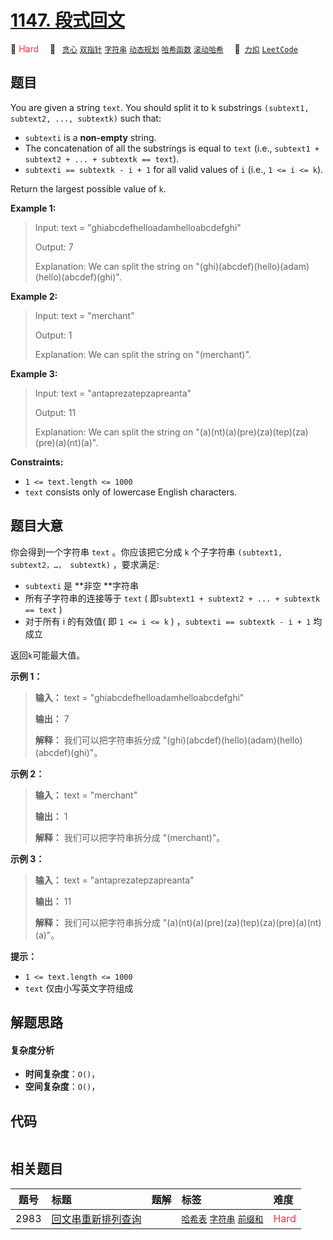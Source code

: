 # [1147. 段式回文](https://2xiao.github.io/leetcode-js/problem/1147.html)

🔴 <font color=#ff334b>Hard</font>&emsp; 🔖&ensp; [`贪心`](/tag/greedy.md) [`双指针`](/tag/two-pointers.md) [`字符串`](/tag/string.md) [`动态规划`](/tag/dynamic-programming.md) [`哈希函数`](/tag/hash-function.md) [`滚动哈希`](/tag/rolling-hash.md)&emsp; 🔗&ensp;[`力扣`](https://leetcode.cn/problems/longest-chunked-palindrome-decomposition) [`LeetCode`](https://leetcode.com/problems/longest-chunked-palindrome-decomposition)

## 题目

You are given a string `text`. You should split it to k substrings `(subtext1,
subtext2, ..., subtextk)` such that:

  * `subtexti` is a **non-empty** string.
  * The concatenation of all the substrings is equal to `text` (i.e., `subtext1 + subtext2 + ... + subtextk == text`).
  * `subtexti == subtextk - i + 1` for all valid values of `i` (i.e., `1 <= i <= k`).

Return the largest possible value of `k`.



**Example 1:**

> Input: text = "ghiabcdefhelloadamhelloabcdefghi"
> 
> Output: 7
> 
> Explanation: We can split the string on "(ghi)(abcdef)(hello)(adam)(hello)(abcdef)(ghi)".

**Example 2:**

> Input: text = "merchant"
> 
> Output: 1
> 
> Explanation: We can split the string on "(merchant)".

**Example 3:**

> Input: text = "antaprezatepzapreanta"
> 
> Output: 11
> 
> Explanation: We can split the string on "(a)(nt)(a)(pre)(za)(tep)(za)(pre)(a)(nt)(a)".

**Constraints:**

  * `1 <= text.length <= 1000`
  * `text` consists only of lowercase English characters.


## 题目大意

你会得到一个字符串 `text` 。你应该把它分成 `k` 个子字符串 `(subtext1, subtext2，…， subtextk)` ，要求满足:

  * `subtexti` 是 **非空  **字符串
  * 所有子字符串的连接等于 `text` ( 即`subtext1 + subtext2 + ... + subtextk == text` )
  * 对于所有 i 的有效值( 即 `1 <= i <= k` ) ，`subtexti == subtextk - i + 1` 均成立

返回`k`可能最大值。



**示例 1：**

> 
> 
> 
> 
> 
> **输入：** text = "ghiabcdefhelloadamhelloabcdefghi"
> 
> **输出：** 7
> 
> **解释：** 我们可以把字符串拆分成 "(ghi)(abcdef)(hello)(adam)(hello)(abcdef)(ghi)"。
> 
> 

**示例 2：**

> 
> 
> 
> 
> 
> **输入：** text = "merchant"
> 
> **输出：** 1
> 
> **解释：** 我们可以把字符串拆分成 "(merchant)"。
> 
> 

**示例 3：**

> 
> 
> 
> 
> 
> **输入：** text = "antaprezatepzapreanta"
> 
> **输出：** 11
> 
> **解释：** 我们可以把字符串拆分成 "(a)(nt)(a)(pre)(za)(tep)(za)(pre)(a)(nt)(a)"。
> 
> 



**提示：**

  * `1 <= text.length <= 1000`
  * `text` 仅由小写英文字符组成


## 解题思路

#### 复杂度分析

- **时间复杂度**：`O()`，
- **空间复杂度**：`O()`，

## 代码

```javascript

```

## 相关题目

<!-- prettier-ignore -->
| 题号 | 标题 | 题解 | 标签 | 难度 |
| :------: | :------ | :------: | :------ | :------ |
| 2983 | [回文串重新排列查询](https://leetcode.com/problems/palindrome-rearrangement-queries) |  |  [`哈希表`](/tag/hash-table.md) [`字符串`](/tag/string.md) [`前缀和`](/tag/prefix-sum.md) | <font color=#ff334b>Hard</font> |